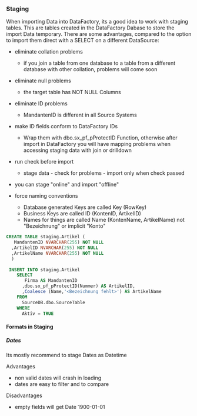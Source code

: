 

### Staging
When importing Data into DataFactory, its a good idea to work with staging tables. 
This are tables created in the DataFactory Dabase to store the import Data temporary.
There are some advantages, compared to the option to import them direct with a SELECT on a different DataSource:

* eliminate collation problems
    * if you join a table from one database to a table from a different database with other collation, problems will come soon
* eliminate null problems
    * the target table has NOT NULL Columns
* eliminate ID problems
    * MandantenID is different in all Source Systems
* make ID fields conform to DataFactory IDs
    * Wrap them with dbo.sx_pf_pProtectID Function, otherwise after import in DataFactory you will have mapping problems when accessing staging data with join or drilldown
* run check before import 
    * stage data - check for problems - import only when check passed
* you can stage "online" and import "offline"

* force naming conventions
   * Database generated Keys are called Key (RowKey)
   * Business Keys are called ID (KontenID, ArtikelID)
   * Names for things are called Name (KontenName, ArtikelName) not "Bezeichnung" or implicit "Konto"

````SQL
CREATE TABLE staging.Artikel (
   MandantenID NVARCHAR(255) NOT NULL
  ,ArtikelID NVARCHAR(255) NOT NULL
  ,ArtikelName NVARCHAR(255) NOT NULL
  )
  
 INSERT INTO staging.Artikel
    SELECT 
       Firma AS MandantenID
      ,dbo.sx_pf_pProtectID(Nummer) AS ArtikelID,
      ,Coalesce (Name,'<Bezeichnung fehlt>') AS ArtikelName
    FROM 
      SourceDB.dbo.SourceTable
    WHERE
      Aktiv = TRUE
````
 
#### Formats in Staging
 
##### Dates
Its mostly recommend to stage Dates as Datetime  
  
Advantages
* non valid dates will crash in loading
* dates are easy to filter and to compare
 
Disadvantages
* empty fields will get Date 1900-01-01
 
  
